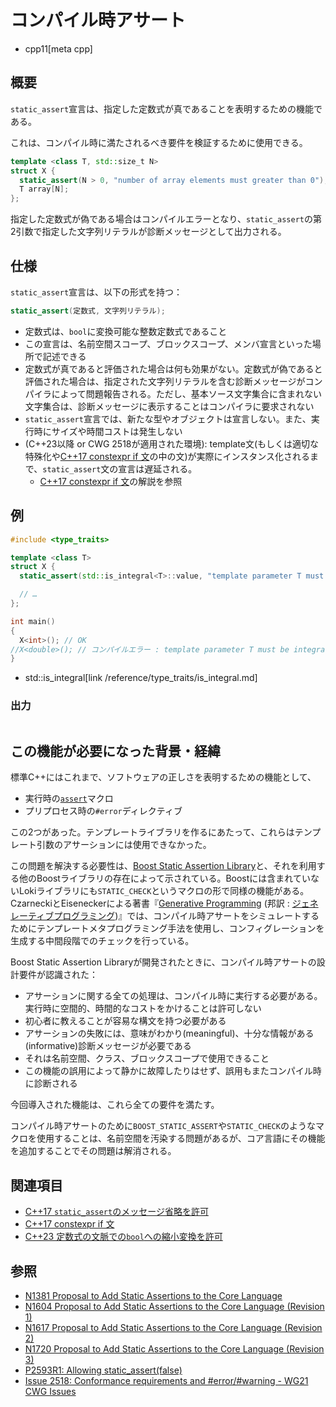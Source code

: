 # コンパイル時アサート
* cpp11[meta cpp]

## 概要
`static_assert`宣言は、指定した定数式が真であることを表明するための機能である。

これは、コンパイル時に満たされるべき要件を検証するために使用できる。

```cpp
template <class T, std::size_t N>
struct X {
  static_assert(N > 0, "number of array elements must greater than 0");
  T array[N];
};
```

指定した定数式が偽である場合はコンパイルエラーとなり、`static_assert`の第2引数で指定した文字列リテラルが診断メッセージとして出力される。


## 仕様
`static_assert`宣言は、以下の形式を持つ：

```cpp
static_assert(定数式, 文字列リテラル);
```

- 定数式は、`bool`に変換可能な整数定数式であること
- この宣言は、名前空間スコープ、ブロックスコープ、メンバ宣言といった場所で記述できる
- 定数式が真であると評価された場合は何も効果がない。定数式が偽であると評価された場合は、指定された文字列リテラルを含む診断メッセージがコンパイラによって問題報告される。ただし、基本ソース文字集合に含まれない文字集合は、診断メッセージに表示することはコンパイラに要求されない
- `static_assert`宣言では、新たな型やオブジェクトは宣言しない。また、実行時にサイズや時間コストは発生しない
- (C++23以降 or CWG 2518が適用された環境): template文(もしくは適切な特殊化や[C++17 constexpr if 文](/lang/cpp17/if_constexpr.md)の中の文)が実際にインスタンス化されるまで、`static_assert`文の宣言は遅延される。
  - [C++17 constexpr if 文](/lang/cpp17/if_constexpr.md)の解説を参照

## 例
```cpp example
#include <type_traits>

template <class T>
struct X {
  static_assert(std::is_integral<T>::value, "template parameter T must be integral type");

  // …
};

int main()
{
  X<int>(); // OK
//X<double>(); // コンパイルエラー : template parameter T must be integral type
}
```
* std::is_integral[link /reference/type_traits/is_integral.md]


### 出力
```
```

## この機能が必要になった背景・経緯
標準C++にはこれまで、ソフトウェアの正しさを表明するための機能として、

- 実行時の[`assert`](/reference/cassert/assert.md)マクロ
- プリプロセス時の`#error`ディレクティブ

この2つがあった。テンプレートライブラリを作るにあたって、これらはテンプレート引数のアサーションには使用できなかった。

この問題を解決する必要性は、[Boost Static Assertion Library](http://www.boost.org/libs/static_assert)と、それを利用する他のBoostライブラリの存在によって示されている。Boostには含まれていないLokiライブラリにも`STATIC_CHECK`というマクロの形で同様の機能がある。CzarneckiとEiseneckerによる著書『[Generative Programming](https://www.amazon.co.jp/dp/0201309777) (邦訳 : [ジェネレーティブプログラミング](https://www.amazon.co.jp/dp/479811331X))』では、コンパイル時アサートをシミュレートするためにテンプレートメタプログラミング手法を使用し、コンフィグレーションを生成する中間段階でのチェックを行っている。

Boost Static Assertion Libraryが開発されたときに、コンパイル時アサートの設計要件が認識された：

- アサーションに関する全ての処理は、コンパイル時に実行する必要がある。実行時に空間的、時間的なコストをかけることは許可しない
- 初心者に教えることが容易な構文を持つ必要がある
- アサーションの失敗には、意味がわかり(meaningful)、十分な情報がある(informative)診断メッセージが必要である
- それは名前空間、クラス、ブロックスコープで使用できること
- この機能の誤用によって静かに故障したりはせず、誤用もまたコンパイル時に診断される

今回導入された機能は、これら全ての要件を満たす。

コンパイル時アサートのために`BOOST_STATIC_ASSERT`や`STATIC_CHECK`のようなマクロを使用することは、名前空間を汚染する問題があるが、コア言語にその機能を追加することでその問題は解消される。


## 関連項目
- [C++17 `static_assert`のメッセージ省略を許可](/lang/cpp17/extending_static_assert.md)
- [C++17 constexpr if 文](/lang/cpp17/if_constexpr.md)
- [C++23 定数式の文脈での`bool`への縮小変換を許可](/lang/cpp23/narrowing_contextual_conversions_to_bool.md)


## 参照
- [N1381 Proposal to Add Static Assertions to the Core Language](http://www.open-std.org/jtc1/sc22/wg21/docs/papers/2002/n1381.htm)
- [N1604 Proposal to Add Static Assertions to the Core Language (Revision 1)](http://www.open-std.org/jtc1/sc22/wg21/docs/papers/2004/n1604.html)
- [N1617 Proposal to Add Static Assertions to the Core Language (Revision 2)](http://www.open-std.org/jtc1/sc22/wg21/docs/papers/2004/n1617.html)
- [N1720 Proposal to Add Static Assertions to the Core Language (Revision 3)](http://www.open-std.org/jtc1/sc22/wg21/docs/papers/2004/n1720.html)
- [P2593R1: Allowing static_assert(false)](https://www.open-std.org/jtc1/sc22/wg21/docs/papers/2023/p2593r1.html)
- [Issue 2518: Conformance requirements and #error/#warning - WG21 CWG Issues](https://wg21.cmeerw.net/cwg/issue2518)
